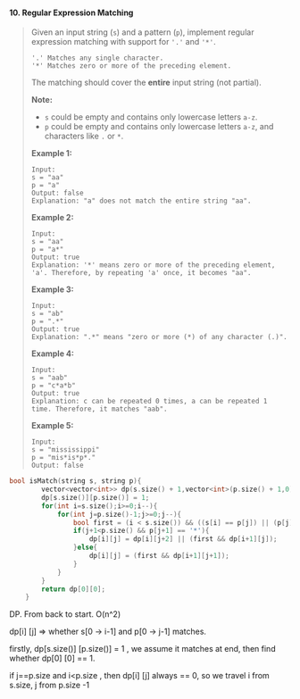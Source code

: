 #### 10. Regular Expression Matching

> Given an input string (`s`) and a pattern (`p`), implement regular expression matching with support for `'.'` and `'*'`.
>
> ```
> '.' Matches any single character.
> '*' Matches zero or more of the preceding element.
> ```
>
> The matching should cover the **entire** input string (not partial).
>
> **Note:**
>
> - `s` could be empty and contains only lowercase letters `a-z`.
> - `p` could be empty and contains only lowercase letters `a-z`, and characters like `.` or `*`.
>
> **Example 1:**
>
> ```
> Input:
> s = "aa"
> p = "a"
> Output: false
> Explanation: "a" does not match the entire string "aa".
> ```
>
> **Example 2:**
>
> ```
> Input:
> s = "aa"
> p = "a*"
> Output: true
> Explanation: '*' means zero or more of the preceding element, 'a'. Therefore, by repeating 'a' once, it becomes "aa".
> ```
>
> **Example 3:**
>
> ```
> Input:
> s = "ab"
> p = ".*"
> Output: true
> Explanation: ".*" means "zero or more (*) of any character (.)".
> ```
>
> **Example 4:**
>
> ```
> Input:
> s = "aab"
> p = "c*a*b"
> Output: true
> Explanation: c can be repeated 0 times, a can be repeated 1 time. Therefore, it matches "aab".
> ```
>
> **Example 5:**
>
> ```
> Input:
> s = "mississippi"
> p = "mis*is*p*."
> Output: false
> ```

```c++
bool isMatch(string s, string p){
        vector<vector<int>> dp(s.size() + 1,vector<int>(p.size() + 1,0));
        dp[s.size()][p.size()] = 1;
        for(int i=s.size();i>=0;i--){
            for(int j=p.size()-1;j>=0;j--){
                bool first = (i < s.size()) && ((s[i] == p[j]) || (p[j] == '.'));
                if(j+1<p.size() && p[j+1] == '*'){
                    dp[i][j] = dp[i][j+2] || (first && dp[i+1][j]);
                }else{
                    dp[i][j] = (first && dp[i+1][j+1]);
                }
            }
        }
        return dp[0][0];
    }
```

DP. From back to start. O(n^2)

dp[i] [j] => whether s[0 -> i-1] and p[0 -> j-1] matches.

firstly, dp[s.size()] [p.size()] = 1 , we assume it matches at end, then find whether dp[0] [0] == 1.

if j==p.size  and i<p.size , then dp[i] [j] always == 0, so we travel i from s.size, j from p.size -1